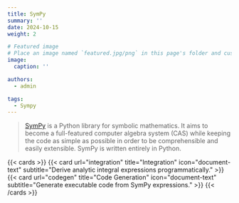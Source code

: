 ```yaml
---
title: SymPy
summary: ''
date: 2024-10-15
weight: 2

# Featured image
# Place an image named `featured.jpg/png` in this page's folder and customize its options here.
image:
  caption: ''

authors:
  - admin

tags:
  - Sympy
---
```


> [SymPy](https://www.sympy.org/en/index.html) is a Python library for symbolic mathematics. It aims to become a full-featured computer algebra system (CAS) while keeping the code as simple as possible in order to be comprehensible and easily extensible. SymPy is written entirely in Python.

{{< cards >}}
  {{< card url="integration" title="Integration" icon="document-text" subtitle="Derive analytic integral expressions programmatically." >}}
  {{< card url="codegen" title="Code Generation" icon="document-text" subtitle="Generate executable code from SymPy expressions." >}}
{{< /cards >}}